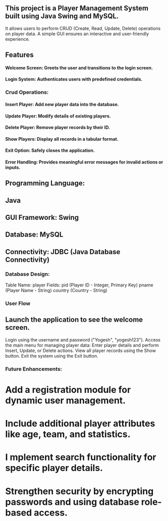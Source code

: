 ## This project is a Player Management System built using Java Swing and MySQL.
It allows users to perform CRUD (Create, Read, Update, Delete) operations on player data.
A simple GUI ensures an interactive and user-friendly experience.

## Features
#### Welcome Screen: Greets the user and transitions to the login screen.
#### Login System: Authenticates users with predefined credentials.

### Crud Operations:
#### Insert Player: Add new player data into the database.
#### Update Player: Modify details of existing players.
#### Delete Player: Remove player records by their ID.
#### Show Players: Display all records in a tabular format.
#### Exit Option: Safely closes the application.
#### Error Handling: Provides meaningful error messages for invalid actions or inputs.

## Programming Language:
## Java
## GUI Framework: Swing
## Database: MySQL
## Connectivity: JDBC (Java Database Connectivity)

### Database Design:
Table Name: player
Fields:
pid (Player ID - Integer, Primary Key)
pname (Player Name - String)
country (Country - String)

### User Flow
## Launch the application to see the welcome screen.
Login using the username and password ("Yogesh", "yogesh123").
Access the main menu for managing player data:
Enter player details and perform Insert, Update, or Delete actions.
View all player records using the Show button.
Exit the system using the Exit button.

### Future Enhancements:
# Add a registration module for dynamic user management.
# Include additional player attributes like age, team, and statistics.
# I mplement search functionality for specific player details.
# Strengthen security by encrypting passwords and using database role-based access.

